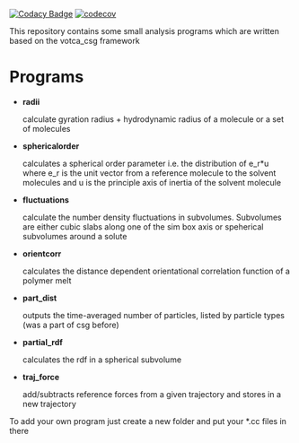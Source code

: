 [![Codacy Badge](https://api.codacy.com/project/badge/Grade/b946fb9d8a774893a731917cd07cd0b5)](https://www.codacy.com/app/JoshuaSBrown/csgapps?utm_source=github.com&amp;utm_medium=referral&amp;utm_content=votca/csgapps&amp;utm_campaign=Badge_Grade)
[![codecov](https://codecov.io/gh/votca/csgapps/branch/master/graph/badge.svg)](https://codecov.io/gh/votca/csgapps)

This repository contains some small analysis programs which are written based on the votca_csg framework

# Programs

* __radii__

  calculate gyration radius + hydrodynamic radius of a molecule or a set of molecules

* __sphericalorder__

  calculates a spherical order parameter i.e. the distribution of e_r\*u where e_r is the unit vector from
  a reference molecule to the solvent molecules and u is the principle axis of inertia of the solvent molecule

* __fluctuations__

  calculate the number density fluctuations in subvolumes. Subvolumes are either cubic slabs along one of the
  sim box axis or speherical subvolumes around a solute

* __orientcorr__

  calculates the distance dependent orientational correlation function of a polymer melt

* __part_dist__

  outputs the time-averaged number of particles, listed by particle types (was a part of csg before)

* __partial_rdf__

  calculates the rdf in a spherical subvolume 

* __traj_force__

  add/subtracts reference forces from a given trajectory and stores in a new trajectory



To add your own program just create a new folder and put your *.cc files in there
